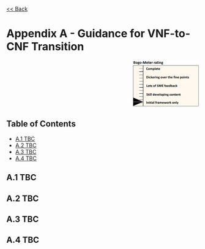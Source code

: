 [<< Back](../../ref_model)
# Appendix A - Guidance for VNF-to-CNF Transition
<p align="right"><img src="../figures/bogo_ifo.png" alt="scope" title="Scope" width="35%"/></p>

## Table of Contents
* [A.1 TBC](#A.1)
* [A.2 TBC](#A.2)
* [A.3 TBC](#A.3)
* [A.4 TBC](#A.3)

<a name="A.1"></a>
## A.1 TBC

<a name="A.2"></a>
## A.2 TBC

<a name="A.3"></a>
## A.3 TBC

<a name="A.4"></a>
## A.4 TBC
